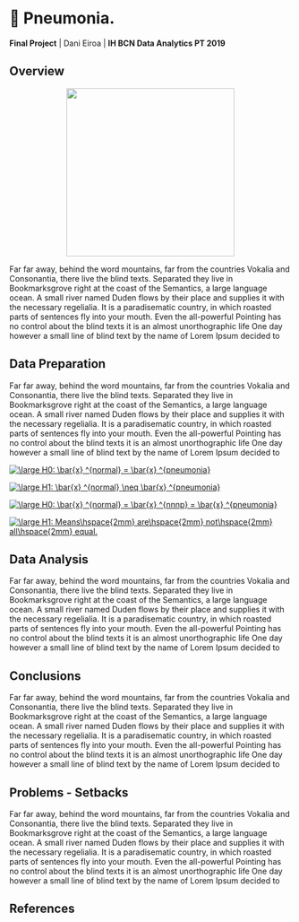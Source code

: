 # :hospital: Pneumonia.
**Final Project** | Dani Eiroa | **IH BCN Data Analytics PT 2019**

## Overview
<p align="center">
  <img src="https://prod-images-static.radiopaedia.org/images/1371188/24a32cc68436686e6b1852a00b57d4_jumbo.jpg" width="300">
</p>

Far far away, behind the word mountains, far from the countries Vokalia and Consonantia, there live the blind texts. Separated they live in Bookmarksgrove right at the coast of the Semantics, a large language ocean. A small river named Duden flows by their place and supplies it with the necessary regelialia. It is a paradisematic country, in which roasted parts of sentences fly into your mouth. Even the all-powerful Pointing has no control about the blind texts it is an almost unorthographic life One day however a small line of blind text by the name of Lorem Ipsum decided to

## Data Preparation
Far far away, behind the word mountains, far from the countries Vokalia and Consonantia, there live the blind texts. Separated they live in Bookmarksgrove right at the coast of the Semantics, a large language ocean. A small river named Duden flows by their place and supplies it with the necessary regelialia. It is a paradisematic country, in which roasted parts of sentences fly into your mouth. Even the all-powerful Pointing has no control about the blind texts it is an almost unorthographic life One day however a small line of blind text by the name of Lorem Ipsum decided to

<a href="https://www.codecogs.com/eqnedit.php?latex=\large&space;H0:&space;\bar{x}&space;^{normal}&space;=&space;\bar{x}&space;^{pneumonia}" target="_blank"><img src="https://latex.codecogs.com/gif.latex?\large&space;H0:&space;\bar{x}&space;^{normal}&space;=&space;\bar{x}&space;^{pneumonia}" title="\large H0: \bar{x} ^{normal} = \bar{x} ^{pneumonia}" /></a>

<a href="https://www.codecogs.com/eqnedit.php?latex=\large&space;H1:&space;\bar{x}&space;^{normal}&space;\neq&space;\bar{x}&space;^{pneumonia}" target="_blank"><img src="https://latex.codecogs.com/gif.latex?\large&space;H1:&space;\bar{x}&space;^{normal}&space;\neq&space;\bar{x}&space;^{pneumonia}" title="\large H1: \bar{x} ^{normal} \neq \bar{x} ^{pneumonia}" /></a>

<a href="https://www.codecogs.com/eqnedit.php?latex=\large&space;H0:&space;\bar{x}&space;^{normal}&space;=&space;\bar{x}&space;^{nnnp}&space;=&space;\bar{x}&space;^{pneumonia}" target="_blank"><img src="https://latex.codecogs.com/gif.latex?\large&space;H0:&space;\bar{x}&space;^{normal}&space;=&space;\bar{x}&space;^{nnnp}&space;=&space;\bar{x}&space;^{pneumonia}" title="\large H0: \bar{x} ^{normal} = \bar{x} ^{nnnp} = \bar{x} ^{pneumonia}" /></a>

<a href="https://www.codecogs.com/eqnedit.php?latex=\large&space;H1:&space;Means\hspace{2mm}&space;are\hspace{2mm}&space;not\hspace{2mm}&space;all\hspace{2mm}&space;equal." target="_blank"><img src="https://latex.codecogs.com/gif.latex?\large&space;H1:&space;Means\hspace{2mm}&space;are\hspace{2mm}&space;not\hspace{2mm}&space;all\hspace{2mm}&space;equal." title="\large H1: Means\hspace{2mm} are\hspace{2mm} not\hspace{2mm} all\hspace{2mm} equal." /></a>

## Data Analysis
Far far away, behind the word mountains, far from the countries Vokalia and Consonantia, there live the blind texts. Separated they live in Bookmarksgrove right at the coast of the Semantics, a large language ocean. A small river named Duden flows by their place and supplies it with the necessary regelialia. It is a paradisematic country, in which roasted parts of sentences fly into your mouth. Even the all-powerful Pointing has no control about the blind texts it is an almost unorthographic life One day however a small line of blind text by the name of Lorem Ipsum decided to
## Conclusions
Far far away, behind the word mountains, far from the countries Vokalia and Consonantia, there live the blind texts. Separated they live in Bookmarksgrove right at the coast of the Semantics, a large language ocean. A small river named Duden flows by their place and supplies it with the necessary regelialia. It is a paradisematic country, in which roasted parts of sentences fly into your mouth. Even the all-powerful Pointing has no control about the blind texts it is an almost unorthographic life One day however a small line of blind text by the name of Lorem Ipsum decided to
## Problems - Setbacks
Far far away, behind the word mountains, far from the countries Vokalia and Consonantia, there live the blind texts. Separated they live in Bookmarksgrove right at the coast of the Semantics, a large language ocean. A small river named Duden flows by their place and supplies it with the necessary regelialia. It is a paradisematic country, in which roasted parts of sentences fly into your mouth. Even the all-powerful Pointing has no control about the blind texts it is an almost unorthographic life One day however a small line of blind text by the name of Lorem Ipsum decided to
## References

